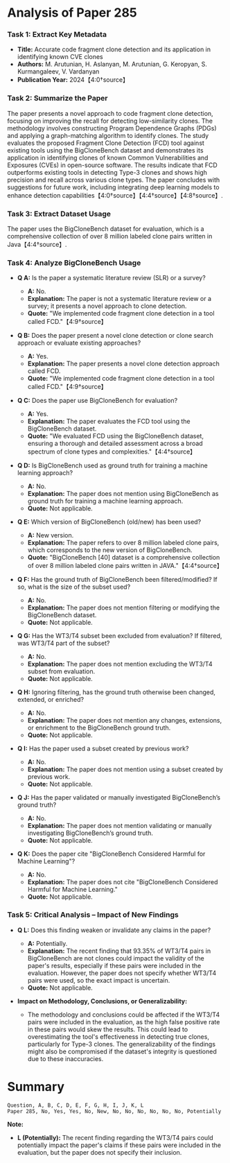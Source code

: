 # Analysis of Paper 285

### Task 1: Extract Key Metadata

- **Title:** Accurate code fragment clone detection and its application in identifying known CVE clones
- **Authors:** M. Arutunian, H. Aslanyan, M. Arutunian, G. Keropyan, S. Kurmangaleev, V. Vardanyan
- **Publication Year:** 2024【4:0†source】

### Task 2: Summarize the Paper

The paper presents a novel approach to code fragment clone detection, focusing on improving the recall for detecting low-similarity clones. The methodology involves constructing Program Dependence Graphs (PDGs) and applying a graph-matching algorithm to identify clones. The study evaluates the proposed Fragment Clone Detection (FCD) tool against existing tools using the BigCloneBench dataset and demonstrates its application in identifying clones of known Common Vulnerabilities and Exposures (CVEs) in open-source software. The results indicate that FCD outperforms existing tools in detecting Type-3 clones and shows high precision and recall across various clone types. The paper concludes with suggestions for future work, including integrating deep learning models to enhance detection capabilities【4:0†source】【4:4†source】【4:8†source】.

### Task 3: Extract Dataset Usage

The paper uses the BigCloneBench dataset for evaluation, which is a comprehensive collection of over 8 million labeled clone pairs written in Java【4:4†source】.

### Task 4: Analyze BigCloneBench Usage

- **Q A:** Is the paper a systematic literature review (SLR) or a survey?
  - **A:** No.
  - **Explanation:** The paper is not a systematic literature review or a survey; it presents a novel approach to clone detection.
  - **Quote:** "We implemented code fragment clone detection in a tool called FCD."【4:9†source】

- **Q B:** Does the paper present a novel clone detection or clone search approach or evaluate existing approaches?
  - **A:** Yes.
  - **Explanation:** The paper presents a novel clone detection approach called FCD.
  - **Quote:** "We implemented code fragment clone detection in a tool called FCD."【4:9†source】

- **Q C:** Does the paper use BigCloneBench for evaluation?
  - **A:** Yes.
  - **Explanation:** The paper evaluates the FCD tool using the BigCloneBench dataset.
  - **Quote:** "We evaluated FCD using the BigCloneBench dataset, ensuring a thorough and detailed assessment across a broad spectrum of clone types and complexities."【4:4†source】

- **Q D:** Is BigCloneBench used as ground truth for training a machine learning approach?
  - **A:** No.
  - **Explanation:** The paper does not mention using BigCloneBench as ground truth for training a machine learning approach.
  - **Quote:** Not applicable.

- **Q E:** Which version of BigCloneBench (old/new) has been used?
  - **A:** New version.
  - **Explanation:** The paper refers to over 8 million labeled clone pairs, which corresponds to the new version of BigCloneBench.
  - **Quote:** "BigCloneBench [40] dataset is a comprehensive collection of over 8 million labeled clone pairs written in JAVA."【4:4†source】

- **Q F:** Has the ground truth of BigCloneBench been filtered/modified? If so, what is the size of the subset used?
  - **A:** No.
  - **Explanation:** The paper does not mention filtering or modifying the BigCloneBench dataset.
  - **Quote:** Not applicable.

- **Q G:** Has the WT3/T4 subset been excluded from evaluation? If filtered, was WT3/T4 part of the subset?
  - **A:** No.
  - **Explanation:** The paper does not mention excluding the WT3/T4 subset from evaluation.
  - **Quote:** Not applicable.

- **Q H:** Ignoring filtering, has the ground truth otherwise been changed, extended, or enriched?
  - **A:** No.
  - **Explanation:** The paper does not mention any changes, extensions, or enrichment to the BigCloneBench ground truth.
  - **Quote:** Not applicable.

- **Q I:** Has the paper used a subset created by previous work?
  - **A:** No.
  - **Explanation:** The paper does not mention using a subset created by previous work.
  - **Quote:** Not applicable.

- **Q J:** Has the paper validated or manually investigated BigCloneBench’s ground truth?
  - **A:** No.
  - **Explanation:** The paper does not mention validating or manually investigating BigCloneBench’s ground truth.
  - **Quote:** Not applicable.

- **Q K:** Does the paper cite "BigCloneBench Considered Harmful for Machine Learning"?
  - **A:** No.
  - **Explanation:** The paper does not cite "BigCloneBench Considered Harmful for Machine Learning."
  - **Quote:** Not applicable.

### Task 5: Critical Analysis – Impact of New Findings

- **Q L:** Does this finding weaken or invalidate any claims in the paper?
  - **A:** Potentially.
  - **Explanation:** The recent finding that 93.35% of WT3/T4 pairs in BigCloneBench are not clones could impact the validity of the paper's results, especially if these pairs were included in the evaluation. However, the paper does not specify whether WT3/T4 pairs were used, so the exact impact is uncertain.
  - **Quote:** Not applicable.

- **Impact on Methodology, Conclusions, or Generalizability:**
  - The methodology and conclusions could be affected if the WT3/T4 pairs were included in the evaluation, as the high false positive rate in these pairs would skew the results. This could lead to overestimating the tool's effectiveness in detecting true clones, particularly for Type-3 clones. The generalizability of the findings might also be compromised if the dataset's integrity is questioned due to these inaccuracies.

# Summary

```
Question, A, B, C, D, E, F, G, H, I, J, K, L
Paper 285, No, Yes, Yes, No, New, No, No, No, No, No, No, Potentially
```

**Note:**  
- **L (Potentially):** The recent finding regarding the WT3/T4 pairs could potentially impact the paper's claims if these pairs were included in the evaluation, but the paper does not specify their inclusion.
